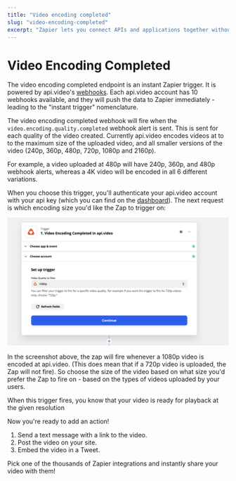 ```yaml
---
title: "Video encoding completed"
slug: "video-encoding-completed"
excerpt: "Zapier lets you connect APIs and applications together without coding. The video encoding completed Zapier trigger fires when a video finishes encoding for each quality of video created."
---
```


Video Encoding Completed
========================

The video encoding completed endpoint is an instant Zapier trigger. It is powered by api.video's [webhooks](/reference/api/Webhooks#list-all-webhooks). Each api.video account has 10 webhooks available, and they will push the data to Zapier immediately - leading to the "instant trigger" nomenclature.

The video encoding completed webhook will fire when the `video.encoding.quality.completed` webhook alert is sent. This is sent for each quality of the video created. Currently api.video encodes videos at to to the maximum size of the uploaded video, and all smaller versions of the video (240p, 360p, 480p, 720p, 1080p and 2160p).

For example, a video uploaded at 480p will have 240p, 360p, and 480p webhook alerts, whereas a 4K video will be encoded in all 6 different variations.

When you choose this trigger, you'll authenticate your api.video account with your api key (which you can find on the [dashboard](https://my.api.video)). The next request is which encoding size you'd like the Zap to trigger on:

![Setting up a Video Encoding Completed trigger using the api.video Zapier plugin](/_assets/Zapier_3.png)

In the screenshot above, the zap will fire whenever a 1080p video is encoded at api.video. (This does mean that if a 720p video is uploaded, the Zap will not fire). So choose the size of the video based on what size you'd prefer the Zap to fire on - based on the types of videos uploaded by your users.

When this trigger fires, you know that your video is ready for playback at the given resolution

Now you're ready to add an action!

1. Send a text message with a link to the video.
2. Post the video on your site.
3. Embed the video in a Tweet.

Pick one of the thousands of Zapier integrations and instantly share your video with them!
